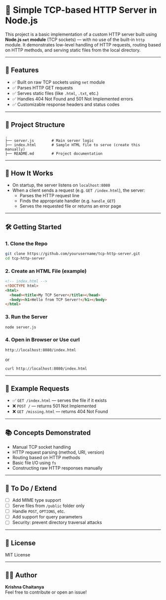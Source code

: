 
# 🔧 Simple TCP-based HTTP Server in Node.js

This project is a basic implementation of a custom HTTP server built using **Node.js `net` module** (TCP sockets) — with no use of the built-in `http` module. It demonstrates low-level handling of HTTP requests, routing based on HTTP methods, and serving static files from the local directory.

---

## 🚀 Features

- ✅ Built on raw TCP sockets using `net` module
- ✅ Parses HTTP GET requests
- ✅ Serves static files (like `.html`, `.txt`, etc.)
- ✅ Handles 404 Not Found and 501 Not Implemented errors
- ✅ Customizable response headers and status codes

---

## 📁 Project Structure

```
.
├── server.js        # Main server logic
├── index.html       # Sample HTML file to serve (create this manually)
├── README.md        # Project documentation
```

---

## 🧠 How It Works

- On startup, the server listens on `localhost:8080`
- When a client sends a request (e.g. `GET /index.html`), the server:
  - Parses the HTTP request line
  - Finds the appropriate handler (e.g. `handle_GET`)
  - Serves the requested file or returns an error page

---

## 🛠️ Getting Started

### 1. Clone the Repo

```bash
git clone https://github.com/yourusername/tcp-http-server.git
cd tcp-http-server
```

### 2. Create an HTML File (example)

```html
<!-- index.html -->
<!DOCTYPE html>
<html>
  <head><title>My TCP Server</title></head>
  <body><h1>Hello from TCP Server!</h1></body>
</html>
```

### 3. Run the Server

```bash
node server.js
```

### 4. Open in Browser or Use curl

```bash
http://localhost:8080/index.html
```

or

```bash
curl http://localhost:8080/index.html
```

---

## 🧪 Example Requests

- ✅ `GET /index.html` — serves the file if it exists
- ❌ `POST /` — returns 501 Not Implemented
- ❌ `GET /missing.html` — returns 404 Not Found

---

## 📚 Concepts Demonstrated

- Manual TCP socket handling
- HTTP request parsing (method, URI, version)
- Routing based on HTTP methods
- Basic file I/O using `fs`
- Constructing raw HTTP responses manually

---

## 🧩 To Do / Extend

- [ ] Add MIME type support
- [ ] Serve files from `/public` folder only
- [ ] Handle `POST`, `OPTIONS`, etc.
- [ ] Add support for query parameters
- [ ] Security: prevent directory traversal attacks

---

## 📝 License

MIT License

---

## 👨‍💻 Author

**Krishna Chaitanya**  
Feel free to contribute or open an issue!
